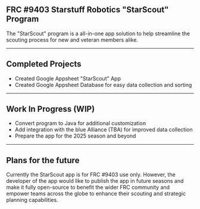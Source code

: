 ## FRC #9403 Starstuff Robotics "StarScout" Program

The "StarScout" program is a all-in-one app solution to help streamline the scouting process for new and veteran members alike.

---

## Completed Projects

- Created Google Appsheet "StarScout" App 
- Created Google Appsheet Database for easy data collection and sorting

---

## Work In Progress (WIP)

- Convert program to Java for additional customization
- Add integration with the blue Alliance (TBA) for improved data collection
- Prepare the app for the 2025 season and beyond
  
---

## Plans for the future
Currently the StarScout app is for FRC #9403 use only. However, the developer of the app would like to publish the app in future seasons and make it fully open-source to benefit the wider FRC community and empower teams across the globe to enhance their scouting and strategic planning capabilities.
